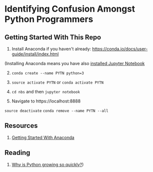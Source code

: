 # Identifying Confusion Amongst Python Programmers

## Getting Started With This Repo

1. Install Anaconda if you haven't already: https://conda.io/docs/user-guide/install/index.html

(Installing Anaconda means you have also [installed Jupyter Notebook](https://jupyter.readthedocs.io/en/latest/install.html)

2. `conda create --name PYTN python=3`

3. `source activate PYTN` or `conda activate PYTN`

4. `cd nbs` and then `jupyter notebook`

5. Navigate to https://localhost:8888



`source deactivate`
`conda remove --name PYTN --all`


## Resources

1. [Getting Started With Anaconda](https://conda.io/docs/user-guide/getting-started.html)

## Reading

1. [Why is Python growing so quickly?](https://stackoverflow.blog/2017/09/14/python-growing-quickly/))


